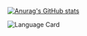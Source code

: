 [![Anurag's GitHub stats](https://github-readme-stats.vercel.app/api?username=Lennart01&count_private=true&show_icons=true&theme=dracula)](https://github.com/anuraghazra/github-readme-stats)

![Language Card](https://github-readme-stats.vercel.app/api/top-langs/?username=Lennart01&langs_count=8&theme=ayu-mirage)
